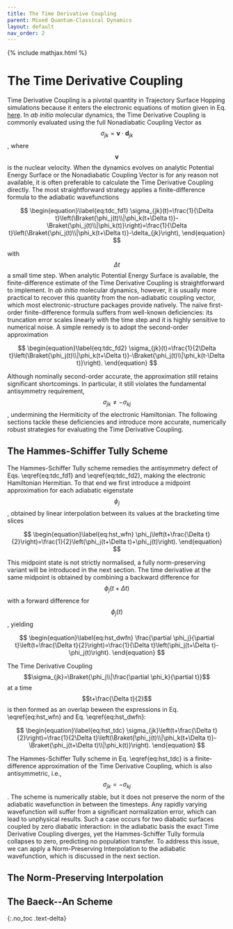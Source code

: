 ```yaml
---
title: The Time Derivative Coupling
parent: Mixed Quantum-Classical Dynamics
layout: default
nav_order: 2
---
```

{% include mathjax.html %}

# The Time Derivative Coupling<!--\label{sec:time_derivative_coupling}-->

Time Derivative Coupling is a pivotal quantity in Trajectory Surface Hopping simulations because it enters the electronic equations of motion given in Eq. [here](trajectory_surface_hopping.html#mjx-eqn:eq:tsh_eom)<!--\eqref{eq:tsh_eom}-->. In *ab initio* molecular dynamics, the Time Derivative Coupling is commonly evaluated using the full Nonadiabatic Coupling Vector as $$\sigma_{jk}=\symbf{v}\cdot\symbf{d}_{jk}$$, where $$\symbf{v}$$ is the nuclear velocity. When the dynamics evolves on analytic Potential Energy Surface or the Nonadiabatic Coupling Vector is for any reason not available, it is often preferable to calculate the Time Derivative Coupling directly. The most straightforward strategy applies a finite-difference formula to the adiabatic wavefunctions

$$
\begin{equation}\label{eq:tdc_fd1}
\sigma_{jk}(t)=\frac{1}{\Delta t}\left(\Braket{\phi_j(t)\\|\phi_k(t+\Delta t)}-\Braket{\phi_j(t)\\|\phi_k(t)}\right)=\frac{1}{\Delta t}\left(\Braket{\phi_j(t)\\|\phi_k(t+\Delta t)}-\delta_{jk}\right),
\end{equation}
$$

with $$\Delta t$$ a small time step. When analytic Potential Energy Surface is available, the finite-difference estimate of the Time Derivative Coupling is straightforward to implement. In *ab initio* molecular dynamics, however, it is usually more practical to recover this quantity from the non-adiabatic coupling vector, which most electronic-structure packages provide natively. The naïve first-order finite-difference formula suffers from well-known deficiencies: its truncation error scales linearly with the time step and it is highly sensitive to numerical noise. A simple remedy is to adopt the second-order approximation

$$
\begin{equation}\label{eq:tdc_fd2}
\sigma_{jk}(t)=\frac{1}{2\Delta t}\left(\Braket{\phi_j(t)\\|\phi_k(t+\Delta t)}-\Braket{\phi_j(t)\\|\phi_k(t-\Delta t)}\right).
\end{equation}
$$

Although nominally second-order accurate, the approximation still retains significant shortcomings. In particular, it still violates the fundamental antisymmetry requirement, $$\sigma_{jk}\neq-\sigma_{kj}$$, undermining the Hermiticity of the electronic Hamiltonian. The following sections tackle these deficiencies and introduce more accurate, numerically robust strategies for evaluating the Time Derivative Coupling.

## The Hammes-Schiffer Tully Scheme<!--\label{sec:hammes_schiffer_tully}-->

The Hammes-Schiffer Tully scheme remedies the antisymmetry defect of Eqs. \eqref{eq:tdc_fd1} and \eqref{eq:tdc_fd2}, making the electronic Hamiltonian Hermitian. To that end we first introduce a midpoint approximation for each adiabatic eigenstate $$\phi_j$$, obtained by linear interpolation between its values at the bracketing time slices

$$
\begin{equation}\label{eq:hst_wfn}
\phi_j\left(t+\frac{\Delta t}{2}\right)=\frac{1}{2}\left(\phi_j(t+\Delta t)+\phi_j(t)\right).
\end{equation}
$$

This midpoint state is not strictly normalised, a fully norm-preserving variant will be introduced in the next section. The time derivative at the same midpoint is obtained by combining a backward difference for $$\phi_j(t+\Delta t)$$ with a forward difference for $$\phi_j(t)$$, yielding

$$
\begin{equation}\label{eq:hst_dwfn}
\frac{\partial \phi_j}{\partial t}\left(t+\frac{\Delta t}{2}\right)=\frac{1}{\Delta t}\left(\phi_j(t+\Delta t)-\phi_j(t)\right).
\end{equation}
$$

The Time Derivative Coupling $$\sigma_{jk}=\Braket{\phi_j\\|\frac{\partial \phi_k}{\partial t}}$$ at a time $$t+\frac{\Delta t}{2}$$ is then formed as an overlap beween the expressions in Eq. \eqref{eq:hst_wfn} and Eq. \eqref{eq:hst_dwfn}:

$$
\begin{equation}\label{eq:hst_tdc}
\sigma_{jk}\left(t+\frac{\Delta t}{2}\right)=\frac{1}{2\Delta t}\left(\Braket{\phi_j(t)\\|\phi_k(t+\Delta t)}-\Braket{\phi_j(t+\Delta t)\\|\phi_k(t)}\right).
\end{equation}
$$

The Hammes-Schiffer Tully scheme in Eq. \eqref{eq:hst_tdc} is a finite-difference approximation of the Time Derivative Coupling, which is also antisymmetric, i.e., $$\sigma_{jk}=-\sigma_{kj}$$. The scheme is numerically stable, but it does not preserve the norm of the adiabatic wavefunction in between the timesteps. Any rapidly varying wavefunction will suffer from a significant normalization error, which can lead to unphysical results. Such a case occurs for two diabatic surfaces coupled by zero diabatic interaction: in the adiabatic basis the exact Time Derivative Coupling diverges, yet the Hammes-Schiffer Tully formula collapses to zero, predicting no population transfer. To address this issue, we can apply a Norm-Preserving Interpolation to the adiabatic wavefunction, which is discussed in the next section.

## The Norm-Preserving Interpolation<!--\label{sec:norm_preserving_interpolation}-->

## The Baeck--An Scheme<!--\label{sec:baeck_an}-->

{:.no_toc .text-delta}
